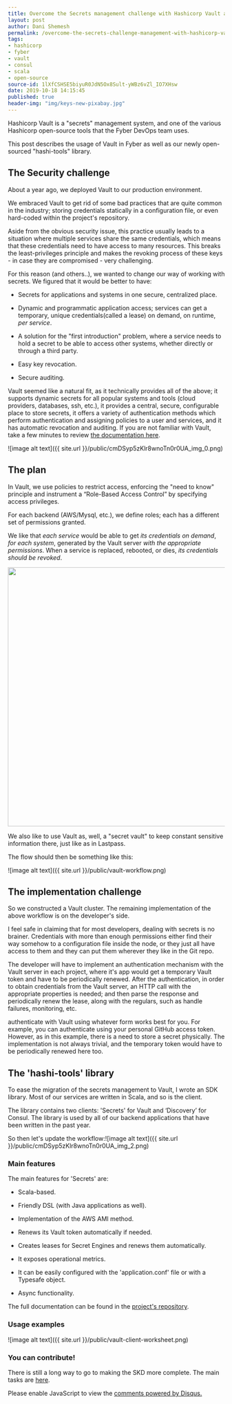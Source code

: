 ```yaml
---
title: Overcome the Secrets management challenge with Hashicorp Vault and the hashi-tools library.
layout: post
author: Dani Shemesh
permalink: /overcome-the-secrets-challenge-management-with-hashicorp-vault-and-the-hashi-tools-library.-/
tags:
- hashicorp
- fyber
- vault
- consul
- scala
- open-source
source-id: 1lXfCSHSE5biyuR0JdN5Ox8Sult-yWBz6vZl_IO7XHsw
date: 2019-10-18 14:15:45
published: true
header-img: "img/keys-new-pixabay.jpg"
---
```


Hashicorp Vault is a "secrets" management system, and one of the various Hashicorp open-source tools that the Fyber DevOps team uses. 

This post describes the usage of Vault in Fyber as well as our newly open-sourced "hashi-tools" library. 

## **The Security challenge**

About a year ago, we deployed Vault to our production environment. 

We embraced Vault to get rid of some bad practices that are quite common in the industry; storing credentials statically in a configuration file, or even hard-coded within the project's repository. 

Aside from the obvious security issue, this practice usually leads to a situation where multiple services share the same credentials, which means that these credentials need to have access to many resources. This breaks the least-privileges principle and makes the revoking process of these keys - in case they are compromised - very challenging.

For this reason (and others..), we wanted to change our way of working with secrets. We figured that it would be better to have:

* Secrets for applications and systems in one secure, centralized place.

* Dynamic and programmatic application access; services can get a temporary, unique credentials(called a lease) on demand, on runtime, *per service*.

* A solution for the "first introduction" problem, where a service needs to hold a secret to be able to access other systems, whether directly or through a third party.

* Easy key revocation. 

* Secure auditing.

Vault seemed like a natural fit, as it technically provides all of the above; it supports dynamic secrets for all popular systems and tools (cloud providers, databases, ssh, etc.), it provides a central, secure, configurable place to store secrets, it offers a variety of authentication methods which perform authentication and assigning policies to a user and services, and it has automatic revocation and auditing. 
If you are not familiar with Vault, take a few minutes to review [the documentation here](https://www.vaultproject.io/).

![image alt text]({{ site.url }}/public/cmDSyp5zKlr8wnoTn0r0UA_img_0.png)

## **The plan**

In Vault, we use policies to restrict access, enforcing the "need to know" principle and instrument a “Role-Based Access Control” by specifying access privileges. 

For each backend (AWS/Mysql, etc.), we define roles; each has a different set of permissions granted.

We like that *each service* would be able to get *its credentials on demand*, *for each system*, generated by the Vault server *with the appropriate permissions*. When a service is replaced, rebooted, or dies, *its credentials should be revoked*. 

<img src="{{ site.url }}/public/cmDSyp5zKlr8wnoTn0r0UA_img_1.png" height = '600'>

We also like to use Vault as, well, a "secret vault" to keep constant sensitive information there, just like as in Lastpass. 

The flow should then be something like this:

![image alt text]({{ site.url }}/public/vault-workflow.png)


## **The implementation challenge**

So we constructed a Vault cluster. The remaining implementation of the above workflow is on the developer's side.

I feel safe in claiming that for most developers, dealing with secrets is no brainer. Credentials with more than enough permissions either find their way somehow to a configuration file inside the node, or they just all have access to them and they can put them wherever they like in the Git repo.

The developer will have to implement an authentication mechanism with the Vault server in each project, where it's app would get a temporary Vault token and have to be periodically renewed. After the authentication, in order to obtain credentials from the Vault server, an HTTP call with the appropriate properties is needed; and then parse the response and periodically renew the lease, along with the regulars, such as handle failures, monitoring, etc.

authenticate with Vault using whatever form works best for you. For example,  you can authenticate using your personal GitHub access token. However, as in this example, there is a need to store a secret physically. The implementation is not always trivial, and the temporary token would have to be periodically renewed here too.

## **The 'hashi-tools' library**

To ease the migration of the secrets management to Vault, I wrote an SDK library. Most of our services are written in Scala, and so is the client. 

The library contains two clients: 'Secrets' for Vault and ‘Discovery’ for Consul. The library is used by all of our backend applications that have been written in the past year.

So then let's update the workflow:![image alt text]({{ site.url }}/public/cmDSyp5zKlr8wnoTn0r0UA_img_2.png)

### Main features

The main features for 'Secrets' are: 

* Scala-based.

* Friendly DSL (with Java applications as well).

* Implementation of the AWS AMI method.

* Renews its Vault token automatically if needed.

* Creates leases for Secret Engines and renews them automatically.

* It exposes operational metrics.

* It can be easily configured with the 'application.conf' file or with a Typesafe object.

* Async functionality.

The full documentation can be found in the [project's repository](https://github.com/FyberEngineers/hashi-tools).

### Usage examples

![image alt text]({{ site.url }}/public/vault-client-worksheet.png)

<script src="https://gist.github.com/FullGC/8e268f8e9f82a6e415113de5b5681bd5.js"></script>

### You can contribute!

There is still a long way to go to making the SKD more complete. The main tasks are [here](https://github.com/FyberEngineers/hashi-tools/issues).

<div id="disqus_thread"></div>
<script>

/**
*  RECOMMENDED CONFIGURATION VARIABLES: EDIT AND UNCOMMENT THE SECTION BELOW TO INSERT DYNAMIC VALUES FROM YOUR PLATFORM OR CMS.
*  LEARN WHY DEFINING THESE VARIABLES IS IMPORTANT: https://disqus.com/admin/universalcode/#configuration-variables*/
var disqus_config = function () {
this.page.url = "https://fullgc.github.io/overcome-the-secrets-challenge-management-with-hashicorp-vault-and-the-hashi-tools-library/"
this.page.identifier = terraform-validation
};
(function() { // DON'T EDIT BELOW THIS LINE
var d = document, s = d.createElement('script');
s.src = 'https://FullGC.disqus.com/embed.js';
s.setAttribute('data-timestamp', +new Date());
(d.head || d.body).appendChild(s);
})();
</script>
<noscript>Please enable JavaScript to view the <a href="https://disqus.com/?ref_noscript">comments powered by Disqus.</a></noscript>
